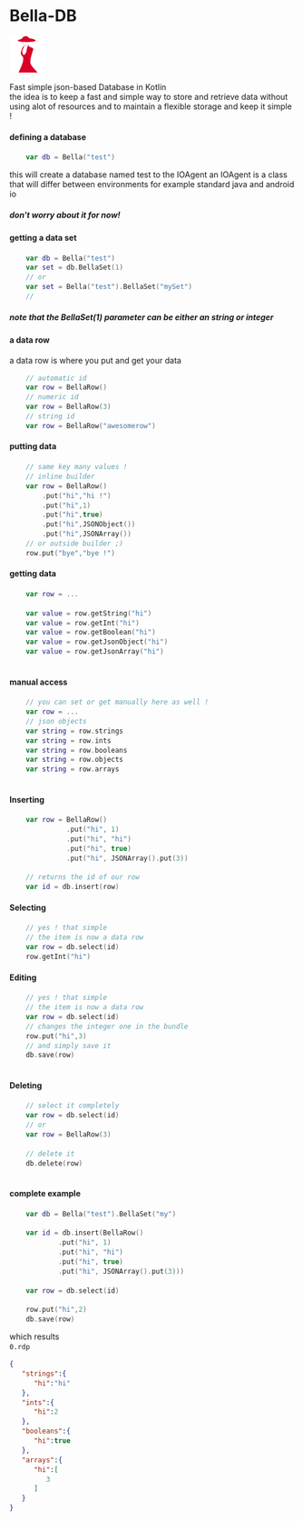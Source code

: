 # Bella-DB

![Icon](icon.png)

Fast simple json-based Database in Kotlin
<br/>
the idea is to keep a fast and simple way to store and retrieve data without using alot of resources and to maintain a flexible storage and keep it simple ! 


#### defining a database
```kotlin
    var db = Bella("test")
```
this will create a database named test to the IOAgent 
an IOAgent is a class that will differ between environments for example standard java and android io
##### don't worry about it for now!
#### getting a data set
```kotlin
    var db = Bella("test")
    var set = db.BellaSet(1)
    // or 
    var set = Bella("test").BellaSet("mySet")
    // 
```
##### note that the BellaSet(1) parameter can be either an string or integer

#### a data row
a data row is where you put and get your data
```kotlin
    // automatic id
    var row = BellaRow()
    // numeric id
    var row = BellaRow(3)
    // string id
    var row = BellaRow("awesomerow") 
```
#### putting data
```kotlin
    // same key many values !
    // inline builder
    var row = BellaRow()
        .put("hi","hi !")
        .put("hi",1)
        .put("hi",true)
        .put("hi",JSONObject())
        .put("hi",JSONArray())
    // or outside builder ;)                    
    row.put("bye","bye !") 
```
#### getting data
```kotlin
    var row = ...     
   
    var value = row.getString("hi")
    var value = row.getInt("hi")
    var value = row.getBoolean("hi")
    var value = row.getJsonObject("hi")
    var value = row.getJsonArray("hi")
    
```
#### manual access
```kotlin
    // you can set or get manually here as well !
    var row = ...     
    // json objects
    var string = row.strings
    var string = row.ints
    var string = row.booleans
    var string = row.objects
    var string = row.arrays
    
```

#### Inserting

```kotlin
    var row = BellaRow()
              .put("hi", 1)
              .put("hi", "hi")
              .put("hi", true)
              .put("hi", JSONArray().put(3))
              
    // returns the id of our row
    var id = db.insert(row)
```

#### Selecting
```kotlin
    // yes ! that simple
    // the item is now a data row
    var row = db.select(id)
    row.getInt("hi")
```

#### Editing
```kotlin
    // yes ! that simple
    // the item is now a data row
    var row = db.select(id)
    // changes the integer one in the bundle
    row.put("hi",3)
    // and simply save it
    db.save(row)
    
```

#### Deleting
```kotlin
    // select it completely 
    var row = db.select(id)
    // or 
    var row = BellaRow(3)
    
    // delete it
    db.delete(row)
    
```

#### complete example
```kotlin
    var db = Bella("test").BellaSet("my")

    var id = db.insert(BellaRow()
            .put("hi", 1)
            .put("hi", "hi")
            .put("hi", true)
            .put("hi", JSONArray().put(3)))

    var row = db.select(id)
    
    row.put("hi",2)
    db.save(row)
```

which results
<br/>
`
0.rdp
`
```json
{
   "strings":{
      "hi":"hi"
   },
   "ints":{
      "hi":2
   },
   "booleans":{
      "hi":true
   },
   "arrays":{
      "hi":[
         3
      ]
   }
}

```

